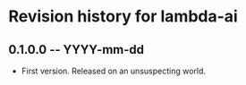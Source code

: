 # Revision history for lambda-ai

## 0.1.0.0 -- YYYY-mm-dd

* First version. Released on an unsuspecting world.
